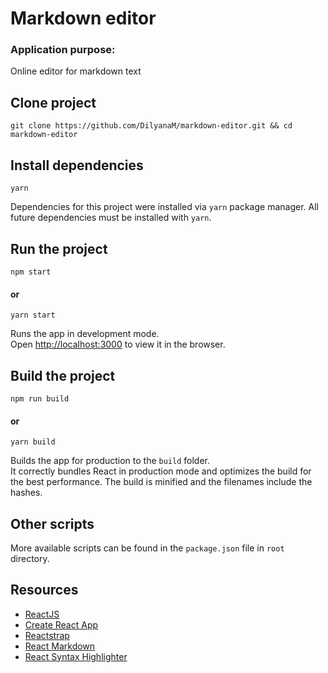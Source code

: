 # Markdown editor

### Application purpose:
Online editor for markdown text

## Clone project

```
git clone https://github.com/DilyanaM/markdown-editor.git && cd markdown-editor
```

## Install dependencies

```
yarn
```

Dependencies for this project were installed via `yarn` package manager. All future dependencies must be installed with `yarn`.

## Run the project

```
npm start
```
#### or
```
yarn start
```

Runs the app in development mode.<br>
Open [http://localhost:3000](http://localhost:3000) to view it in the browser.

## Build the project

```
npm run build
```
#### or
```
yarn build
```

Builds the app for production to the `build` folder.<br>
It correctly bundles React in production mode and optimizes the build for the best performance.
The build is minified and the filenames include the hashes.

## Other scripts

More available scripts can be found in the `package.json` file in `root` directory.

## Resources

- [ReactJS](https://reactjs.org/)
- [Create React App](https://github.com/facebook/create-react-app)
- [Reactstrap](https://reactstrap.github.io/)
- [React Markdown](https://github.com/rexxars/react-markdown)
- [React Syntax Highlighter](https://github.com/conorhastings/react-syntax-highlighter)
